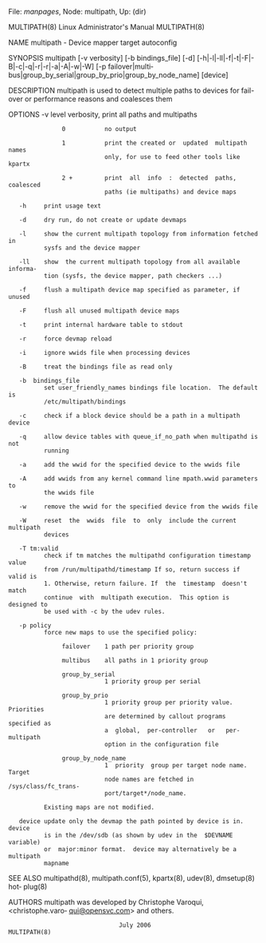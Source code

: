 File: *manpages*,  Node: multipath,  Up: (dir)

MULTIPATH(8)             Linux Administrator's Manual             MULTIPATH(8)



NAME
       multipath - Device mapper target autoconfig

SYNOPSIS
       multipath         [-v verbosity]         [-b bindings_file]        [-d]
       [-h|-l|-ll|-f|-t|-F|-B|-c|-q|-r|-r|-a|-A|-w|-W]     [-p failover|multi‐
       bus|group_by_serial|group_by_prio|group_by_node_name] [device]

DESCRIPTION
       multipath  is used to detect multiple paths to devices for fail-over or
       performance reasons and coalesces them

OPTIONS
       -v  level
              verbosity, print all paths and multipaths

                   0           no output

                   1           print the created or  updated  multipath  names
                               only, for use to feed other tools like kpartx

                   2 +         print  all  info  :  detected  paths, coalesced
                               paths (ie multipaths) and device maps

       -h     print usage text

       -d     dry run, do not create or update devmaps

       -l     show the current multipath topology from information fetched  in
              sysfs and the device mapper

       -ll    show  the current multipath topology from all available informa‐
              tion (sysfs, the device mapper, path checkers ...)

       -f     flush a multipath device map specified as parameter, if unused

       -F     flush all unused multipath device maps

       -t     print internal hardware table to stdout

       -r     force devmap reload

       -i     ignore wwids file when processing devices

       -B     treat the bindings file as read only

       -b  bindings_file
              set user_friendly_names bindings file location.  The default  is
              /etc/multipath/bindings

       -c     check if a block device should be a path in a multipath device

       -q     allow device tables with queue_if_no_path when multipathd is not
              running

       -a     add the wwid for the specified device to the wwids file

       -A     add wwids from any kernel command line mpath.wwid parameters  to
              the wwids file

       -w     remove the wwid for the specified device from the wwids file

       -W     reset  the  wwids  file  to  only  include the current multipath
              devices

       -T tm:valid
              check if tm matches the multipathd configuration timestamp value
              from /run/multipathd/timestamp If so, return success if valid is
              1. Otherwise, return failure. If  the  timestamp  doesn't  match
              continue  with  multipath execution.  This option is designed to
              be used with -c by the udev rules.

       -p policy
              force new maps to use the specified policy:

                   failover    1 path per priority group

                   multibus    all paths in 1 priority group

                   group_by_serial
                               1 priority group per serial

                   group_by_prio
                               1 priority group per priority value. Priorities
                               are determined by callout programs specified as
                               a  global,  per-controller   or   per-multipath
                               option in the configuration file

                   group_by_node_name
                               1  priority  group per target node name. Target
                               node names are fetched in  /sys/class/fc_trans‐
                               port/target*/node_name.

              Existing maps are not modified.

       device update only the devmap the path pointed by device is in.  device
              is in the /dev/sdb (as shown by udev in the  $DEVNAME  variable)
              or  major:minor format.  device may alternatively be a multipath
              mapname

SEE ALSO
       multipathd(8), multipath.conf(5), kpartx(8), udev(8),  dmsetup(8)  hot‐
       plug(8)

AUTHORS
       multipath   was  developed  by  Christophe  Varoqui,  <christophe.varo‐
       qui@opensvc.com> and others.



                                   July 2006                      MULTIPATH(8)
